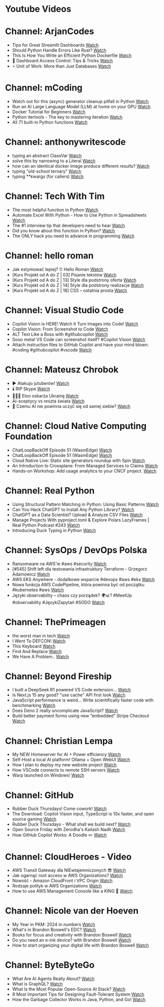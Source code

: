 
Youtube Videos
==============

# Channel: ArjanCodes
  
 - Tips for Great Streamlit Dashboards  [Watch](https://youtu.be/TvF58hBz-AM)  
 - Should Python Handle Errors Like Rust?  [Watch](https://youtu.be/s8PD86GEo9o)  
 - This Is How You Write an Efficient Python Dockerfile  [Watch](https://youtu.be/tc713anE3UY)  
 - 🪪 Dashboard Access Control: Tips & Tricks  [Watch](https://youtu.be/yZ7xcVcjTpU)  
 - ⚡ Unit of Work: More than Just Databases  [Watch](https://youtu.be/J64N43ypLZQ)
# Channel: mCoding
  
 - Watch out for this (async) generator cleanup pitfall in Python  [Watch](https://youtu.be/N56Jrqc7SBk)  
 - Run an AI Large Language Model (LLM) at home on your GPU  [Watch](https://youtu.be/RejIVgfER-4)  
 - Docker Tutorial for Beginners  [Watch](https://youtu.be/b0HMimUb4f0)  
 - Python itertools - The key to mastering iteration  [Watch](https://youtu.be/1p7xa_BHYDs)  
 - All 71 built-in Python functions  [Watch](https://youtu.be/7Qu_KXc7xSI)
# Channel: anthonywritescode
  
 - typing an abstract ClassVar  [Watch](https://youtu.be/4Ge1mgogwdw)  
 - solve this by narrowing to a Literal  [Watch](https://youtu.be/WlErF7wQsds)  
 - how can an identical docker image produce different results?  [Watch](https://youtu.be/CBbgmRAg0VM)  
 - typing "old-school ternary"  [Watch](https://youtu.be/BeKdKpw5StU)  
 - typing **kwargs (for callers)  [Watch](https://youtu.be/Nb2mIrfUHNw)
# Channel: Tech With Tim
  
 - The most helpful function in Python  [Watch](https://youtu.be/kuxqlal3RgY)  
 - Automate Excel With Python - How to Use Python in Spreadsheets  [Watch](https://youtu.be/ItHB3vQYoA0)  
 - The #1 interview tip that developers need to hear  [Watch](https://youtu.be/7YtgYLvSuZw)  
 - Did you know about this function in Python?  [Watch](https://youtu.be/fsBC6k3DbWo)  
 - The ONLY hack you need to advance in programming  [Watch](https://youtu.be/hLuysDTEdsE)
# Channel: hello roman
  
 - Jak estymować lepiej? ⏰  Hello Roman  [Watch](https://youtu.be/trm4-53gp4g)  
 - [Kurs Projekt od A do Z | 03] Pisanie tekstów  [Watch](https://youtu.be/vTmJh0nX6Sk)  
 - [Kurs Projekt od A do Z | 13] Style dla podstrony oferta  [Watch](https://youtu.be/vVJeRbTPT4U)  
 - [Kurs Projekt od A do Z | 14] Style dla podstrony realizacje  [Watch](https://youtu.be/dL-0uYN72mM)  
 - [Kurs Projekt od A do Z | 18] CSS – ostatnia prosta  [Watch](https://youtu.be/f8tPJdD1_TE)
# Channel: Visual Studio Code
  
 - Copilot Vision is HERE! Watch It Turn Images into Code!  [Watch](https://youtu.be/pEEw7BvaK50)  
 - Copilot Vision: From Screenshot to Code  [Watch](https://youtu.be/QjvGFMTrHeQ)  
 - ALT Text Like a Boss with #githubcopilot  [Watch](https://youtu.be/UKkMqNS09cs)  
 - Sooo meta! VS Code can screenshot itself? #Copilot Vision  [Watch](https://youtu.be/xClMXmidEBQ)  
 - Attach instruction files to GitHub Copilot and have your mind blown. #coding #githubcopilot #vscode  [Watch](https://youtu.be/ljR5bkonsJ4)
# Channel: Mateusz Chrobok
  
 - ▶️ Atakujo jutuberów!  [Watch](https://youtu.be/advci6-tdJk)  
 - 🕯️ RIP Skype  [Watch](https://youtu.be/LzOdp7geRuc)  
 - 👨🏻‍💻 Elon oskarża Ukrainę  [Watch](https://youtu.be/GGVCqiUit9w)  
 - AI-sceptycy vs reszta świata  [Watch](https://youtu.be/YhvA4FLRZgk)  
 - 🤖 Czemu AI nie powinna uczyć się od samej siebie?  [Watch](https://youtu.be/qyIhNF0e9sQ)
# Channel: Cloud Native Computing Foundation
  
 - ChatLoopBackOff Episode 51 (WasmEdge)  [Watch](https://youtu.be/VHTGNKV9lXA)  
 - ChatLoopBackOff Episode 51 (WasmEdge)  [Watch](https://youtu.be/Cxz7pC9Lq2k)  
 - Cloud Native Live: Static site generators roundup with Spin  [Watch](https://youtu.be/Yl5JR1Xz0pA)  
 - An Introduction to Crossplane: From Managed Services to Claims  [Watch](https://youtu.be/-GczeD5lUIk)  
 - Hands-on Workshop: Add usage analytics to your CNCF project.  [Watch](https://youtu.be/g602wcGV_yk)
# Channel: Real Python
  
 - Using Structural Pattern Matching in Python: Using Basic Patterns  [Watch](https://youtu.be/3zHAE6nVc6o)  
 - Can You Hack ChatGPT to Install Any Python Library?  [Watch](https://youtu.be/c0iT383YGm4)  
 - ChatGPT as a Data Scientist? Upload & Analyze CSV Files  [Watch](https://youtu.be/g3sqr5W-g_k)  
 - Manage Projects With pyproject.toml & Explore Polars LazyFrames | Real Python Podcast #243  [Watch](https://youtu.be/KBCLVdukzLk)  
 - Introducing Duck Typing in Python  [Watch](https://youtu.be/rIWQ4584Uqk)
# Channel: SysOps / DevOps Polska
  
 - Ransomware na AWS'ie #aws #security  [Watch](https://youtu.be/UN0mnSqozP4)  
 - [#545] Shift left dla testowania infrastruktury Terraform - Grzegorz Adamowicz  [Watch](https://youtu.be/m3UGa2r5YvU)  
 - AWS EKS Anywhere - dodatkowe wsparcie #devops #aws #eks  [Watch](https://youtu.be/htqpaH8atr0)  
 - Nowa funkcja AWS CodePipeline, która powinna być od początku #kubernetes #aws  [Watch](https://youtu.be/g1pVNNDxgzY)  
 - Języki observability – chaos czy porządek? 🌍📊? #MeetUp #observability #JęzykiZapytań #SODO  [Watch](https://youtu.be/cy-K4BaPSII)
# Channel: ThePrimeagen
  
 - the worst man in tech  [Watch](https://youtu.be/A_XGsAl-LqY)  
 - I Went To DEFCON!  [Watch](https://youtu.be/GwcFxTuMYmU)  
 - This Keyboard  [Watch](https://youtu.be/dhuX9t2j5Hc)  
 - Find And Replace  [Watch](https://youtu.be/v2a6Nv7RSd0)  
 - We Have A Problem..  [Watch](https://youtu.be/1-0r90bm6CE)
# Channel: Beyond Fireship
  
 - I built a DeepSeek R1 powered VS Code extension…  [Watch](https://youtu.be/clJCDHml2cA)  
 - Is Next.js 15 any good? "use cache" API first look  [Watch](https://youtu.be/xWkozeculPo)  
 - JavaScript performance is weird... Write scientifically faster code with benchmarking  [Watch](https://youtu.be/_pWA4rbzvIg)  
 - Does Deno 2 really uncomplicate JavaScript?  [Watch](https://youtu.be/8IHhvkaVqVE)  
 - Build better payment forms using new “embedded” Stripe Checkout  [Watch](https://youtu.be/7WFXl4-aCxs)
# Channel: Christian Lempa
  
 - My NEW Homeserver for AI + Power efficiency  [Watch](https://youtu.be/7opwGxhOsf0)  
 - Self-Host a local AI platform! Ollama + Open WebUI  [Watch](https://youtu.be/RQFfK7xIL28)  
 - How I plan to deploy my new website project  [Watch](https://youtu.be/lko6dWFzJvU)  
 - How VSCode connects to remote SSH servers  [Watch](https://youtu.be/-5nCZ1b00O8)  
 - Warp launched on Windows!  [Watch](https://youtu.be/ZscU3G_xL-E)
# Channel: GitHub
  
 - Rubber Duck Thursdays! Come cowork!  [Watch](https://youtu.be/74mb3o6Oq0Y)  
 - The Download: Copilot Vision input, TypeScript is 10x faster, and open source gaming  [Watch](https://youtu.be/kIyXwN16uWw)  
 - Rubber Duck Thursdays - What shall we build next?  [Watch](https://youtu.be/_qPKCg5fwrI)  
 - Open Source Friday with Zerodha's Kailash Nadh  [Watch](https://youtu.be/uoCRz6WoY4I)  
 - How GitHub Copilot Works: A Doodle ✏️  [Watch](https://youtu.be/cJ5adZtihrw)
# Channel: CloudHeroes - Video
  
 - AWS Transit Gateway dla NIEwtajemniczonych 😎  [Watch](https://youtu.be/06n86Z0sr-k)  
 - Jak ogarnąć root access w AWS Organizations?  [Watch](https://youtu.be/q5Lyj7RYxBk)  
 - Nowość - Amazon CloudFront i VPC Origin  [Watch](https://youtu.be/QEpjk36AEIA)  
 - Rodzaje polityk w AWS Organizations  [Watch](https://youtu.be/IuSgrk7LA_4)  
 - How to use AWS Management Console like a KING 👑  [Watch](https://youtu.be/Ki3U10-tC7U)
# Channel: Nicole van der Hoeven
  
 - My Year in PKM: 2024 in numbers  [Watch](https://youtu.be/NxCZ8GaM-Vw)  
 - What's in Brandon Boswell's EDC?  [Watch](https://youtu.be/Noswl0jCA4k)  
 - Books for focus and creativity with Brandon Boswell  [Watch](https://youtu.be/Ugc4U8Rx7RM)  
 - Do you need an e-ink device? with Brandon Boswell  [Watch](https://youtu.be/uUKPV6mWMFM)  
 - How to start organizing your digital life with Brandon Boswell  [Watch](https://youtu.be/Ykhyw3T3ICU)
# Channel: ByteByteGo
  
 - What Are AI Agents Really About?  [Watch](https://youtu.be/eHEHE2fpnWQ)  
 - What is GraphQL?  [Watch](https://youtu.be/rQhost93z40)  
 - What Is the Most Popular Open-Source AI Stack?  [Watch](https://youtu.be/hFURlsMwU7c)  
 - 8 Most Important Tips for Designing Fault-Tolerant System  [Watch](https://youtu.be/3Lis4w4_bBc)  
 - How the Garbage Collector Works in Java, Python, and Go!  [Watch](https://youtu.be/3Kqal7QaCCM)